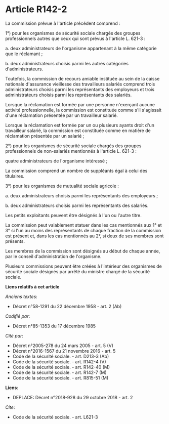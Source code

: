 # Article R142-2

La commission prévue à l'article précédent comprend : 

1°) pour les organismes de sécurité sociale chargés des groupes professionnels autres que ceux qui sont prévus à l'article L.
621-3 : 

a. deux administrateurs de l'organisme appartenant à la même catégorie que le réclamant ; 

b. deux administrateurs choisis parmi les autres catégories d'administrateurs. 

Toutefois, la commission de recours amiable instituée au sein de la caisse nationale d'assurance vieillesse des travailleurs
salariés comprend trois administrateurs choisis parmi les représentants des employeurs et trois administrateurs choisis parmi
les représentants des salariés. 

Lorsque la réclamation est formée par une personne n'exerçant aucune activité professionnelle, la commission est constituée
comme s'il s'agissait d'une réclamation présentée par un travailleur salarié. 

Lorsque la réclamation est formée par un ou plusieurs ayants droit d'un travailleur salarié, la commission est constituée
comme en matière de réclamation présentée par un salarié ; 

2°) pour les organismes de sécurité sociale chargés des groupes professionnels de non-salariés mentionnés à l'article L.
621-3 : 

quatre administrateurs de l'organisme intéressé ; 

La commission comprend un nombre de suppléants égal à celui des titulaires. 

3°) pour les organismes de mutualité sociale agricole : 

a. deux administrateurs choisis parmi les représentants des employeurs ; 

b. deux administrateurs choisis parmi les représentants des salariés. 

Les petits exploitants peuvent être désignés à l'un ou l'autre titre. 

La commission peut valablement statuer dans les cas mentionnés aux 1° et 3° si l'un au moins des représentants de chaque
fraction de la commission est présent et, dans les cas mentionnés au 2°, si deux de ses membres sont présents. 

Les membres de la commission sont désignés au début de chaque année, par le conseil d'administration de l'organisme. 

Plusieurs commissions peuvent être créées à l'intérieur des organismes de sécurité sociale désignés par arrêté du ministre
chargé de la sécurité sociale.

**Liens relatifs à cet article**

_Anciens textes_:

  - Décret n°58-1291 du 22 décembre 1958 - art. 2 (Ab)

_Codifié par_:

  - Décret n°85-1353 du 17 décembre 1985

_Cité par_:

  - Décret n°2005-278 du 24 mars 2005 - art. 5 (V)
  - Décret n°2016-1567 du 21 novembre 2016 - art. 5
  - Code de la sécurité sociale. - art. D213-3 (Ab)
  - Code de la sécurité sociale. - art. R142-4 (V)
  - Code de la sécurité sociale. - art. R142-40 (M)
  - Code de la sécurité sociale. - art. R142-7 (M)
  - Code de la sécurité sociale. - art. R815-51 (M)

**Liens**:

  - DEPLACE: Décret n°2018-928 du 29 octobre 2018 - art. 2

_Cite_:

  - Code de la sécurité sociale. - art. L621-3
